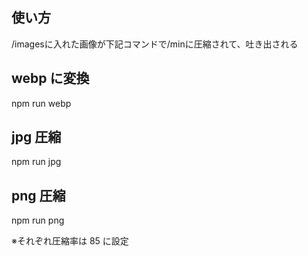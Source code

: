 ## 使い方
/imagesに入れた画像が下記コマンドで/minに圧縮されて、吐き出される

## webp に変換

npm run webp

## jpg 圧縮

npm run jpg

## png 圧縮

npm run png

※それぞれ圧縮率は 85 に設定
